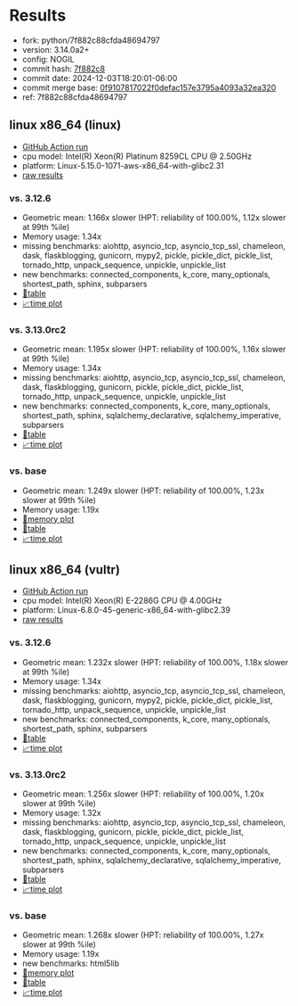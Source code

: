 # Results

- fork: python/7f882c88cfda48694797
- version: 3.14.0a2+
- config: NOGIL
- commit hash: [7f882c8](https://github.com/python/cpython/commit/7f882c8)
- commit date: 2024-12-03T18:20:01-06:00
- commit merge base: [0f9107817022f0defac157e3795a4093a32ea320](https://github.com/python/cpython/commit/0f9107817022f0defac157e3795a4093a32ea320)
- ref: 7f882c88cfda48694797

## linux x86_64 (linux)

- [GitHub Action run](https://github.com/facebookexperimental/free-threading-benchmarking/actions/runs/12150561963)
- cpu model: Intel(R) Xeon(R) Platinum 8259CL CPU @ 2.50GHz
- platform: Linux-5.15.0-1071-aws-x86_64-with-glibc2.31
- [raw results](bm-20241203-linux-x86_64-python-7f882c88cfda48694797-3.14.0a2%2B-7f882c8.json)

### vs. 3.12.6

- Geometric mean: 1.166x slower (HPT: reliability of 100.00%, 1.12x slower at 99th %ile)
- Memory usage: 1.34x
- missing benchmarks: aiohttp, asyncio_tcp, asyncio_tcp_ssl, chameleon, dask, flaskblogging, gunicorn, mypy2, pickle, pickle_dict, pickle_list, tornado_http, unpack_sequence, unpickle, unpickle_list
- new benchmarks: connected_components, k_core, many_optionals, shortest_path, sphinx, subparsers
- [📄table](bm-20241203-linux-x86_64-python-7f882c88cfda48694797-3.14.0a2%2B-7f882c8-vs-3.12.6.md)
- [📈time plot](bm-20241203-linux-x86_64-python-7f882c88cfda48694797-3.14.0a2%2B-7f882c8-vs-3.12.6.svg)

### vs. 3.13.0rc2

- Geometric mean: 1.195x slower (HPT: reliability of 100.00%, 1.16x slower at 99th %ile)
- Memory usage: 1.34x
- missing benchmarks: aiohttp, asyncio_tcp, asyncio_tcp_ssl, chameleon, dask, flaskblogging, gunicorn, pickle, pickle_dict, pickle_list, tornado_http, unpack_sequence, unpickle, unpickle_list
- new benchmarks: connected_components, k_core, many_optionals, shortest_path, sphinx, sqlalchemy_declarative, sqlalchemy_imperative, subparsers
- [📄table](bm-20241203-linux-x86_64-python-7f882c88cfda48694797-3.14.0a2%2B-7f882c8-vs-3.13.0rc2.md)
- [📈time plot](bm-20241203-linux-x86_64-python-7f882c88cfda48694797-3.14.0a2%2B-7f882c8-vs-3.13.0rc2.svg)

### vs. base

- Geometric mean: 1.249x slower (HPT: reliability of 100.00%, 1.23x slower at 99th %ile)
- Memory usage: 1.19x
- [🧠memory plot](bm-20241203-linux-x86_64-python-7f882c88cfda48694797-3.14.0a2%2B-7f882c8-vs-base-mem.svg)
- [📄table](bm-20241203-linux-x86_64-python-7f882c88cfda48694797-3.14.0a2%2B-7f882c8-vs-base.md)
- [📈time plot](bm-20241203-linux-x86_64-python-7f882c88cfda48694797-3.14.0a2%2B-7f882c8-vs-base.svg)

## linux x86_64 (vultr)

- [GitHub Action run](https://github.com/facebookexperimental/free-threading-benchmarking/actions/runs/12150561963)
- cpu model: Intel(R) Xeon(R) E-2286G CPU @ 4.00GHz
- platform: Linux-6.8.0-45-generic-x86_64-with-glibc2.39
- [raw results](bm-20241203-vultr-x86_64-python-7f882c88cfda48694797-3.14.0a2%2B-7f882c8.json)

### vs. 3.12.6

- Geometric mean: 1.232x slower (HPT: reliability of 100.00%, 1.18x slower at 99th %ile)
- Memory usage: 1.34x
- missing benchmarks: aiohttp, asyncio_tcp, asyncio_tcp_ssl, chameleon, dask, flaskblogging, gunicorn, mypy2, pickle, pickle_dict, pickle_list, tornado_http, unpack_sequence, unpickle, unpickle_list
- new benchmarks: connected_components, k_core, many_optionals, shortest_path, sphinx, subparsers
- [📄table](bm-20241203-vultr-x86_64-python-7f882c88cfda48694797-3.14.0a2%2B-7f882c8-vs-3.12.6.md)
- [📈time plot](bm-20241203-vultr-x86_64-python-7f882c88cfda48694797-3.14.0a2%2B-7f882c8-vs-3.12.6.svg)

### vs. 3.13.0rc2

- Geometric mean: 1.256x slower (HPT: reliability of 100.00%, 1.20x slower at 99th %ile)
- Memory usage: 1.32x
- missing benchmarks: aiohttp, asyncio_tcp, asyncio_tcp_ssl, chameleon, dask, flaskblogging, gunicorn, pickle, pickle_dict, pickle_list, tornado_http, unpack_sequence, unpickle, unpickle_list
- new benchmarks: connected_components, k_core, many_optionals, shortest_path, sphinx, sqlalchemy_declarative, sqlalchemy_imperative, subparsers
- [📄table](bm-20241203-vultr-x86_64-python-7f882c88cfda48694797-3.14.0a2%2B-7f882c8-vs-3.13.0rc2.md)
- [📈time plot](bm-20241203-vultr-x86_64-python-7f882c88cfda48694797-3.14.0a2%2B-7f882c8-vs-3.13.0rc2.svg)

### vs. base

- Geometric mean: 1.268x slower (HPT: reliability of 100.00%, 1.27x slower at 99th %ile)
- Memory usage: 1.19x
- new benchmarks: html5lib
- [🧠memory plot](bm-20241203-vultr-x86_64-python-7f882c88cfda48694797-3.14.0a2%2B-7f882c8-vs-base-mem.svg)
- [📄table](bm-20241203-vultr-x86_64-python-7f882c88cfda48694797-3.14.0a2%2B-7f882c8-vs-base.md)
- [📈time plot](bm-20241203-vultr-x86_64-python-7f882c88cfda48694797-3.14.0a2%2B-7f882c8-vs-base.svg)

